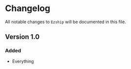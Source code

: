# Changelog

All notable changes to `Ezship` will be documented in this file.

## Version 1.0

### Added
- Everything
